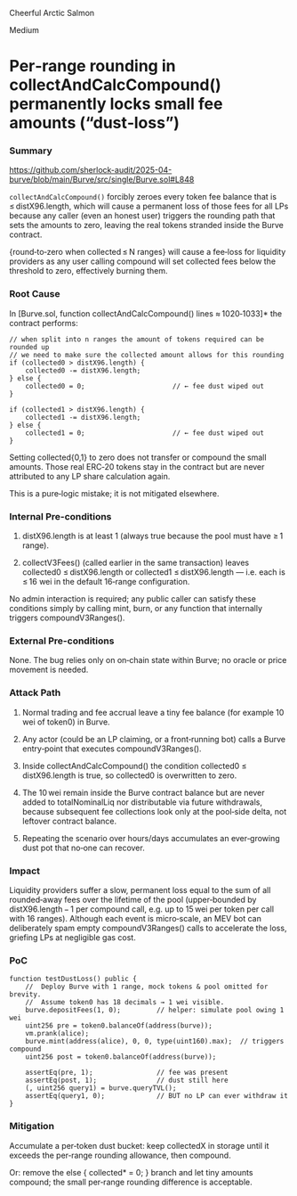 Cheerful Arctic Salmon

Medium

# Per‑range rounding in collectAndCalcCompound() permanently locks small fee amounts (“dust‑loss”)

### Summary

https://github.com/sherlock-audit/2025-04-burve/blob/main/Burve/src/single/Burve.sol#L848

`collectAndCalcCompound()` forcibly zeroes every token fee balance that is ≤ distX96.length, which will cause a permanent loss of those fees for all LPs because any caller (even an honest user) triggers the rounding path that sets the amounts to zero, leaving the real tokens stranded inside the Burve contract.

{round‑to‑zero when collected ≤ N ranges} will cause a fee‑loss for liquidity providers as any user calling compound will set collected fees below the threshold to zero, effectively burning them.

### Root Cause

In [Burve.sol, function collectAndCalcCompound() lines ≈ 1020‑1033]* the contract performs:
```solidity 
// when split into n ranges the amount of tokens required can be rounded up
// we need to make sure the collected amount allows for this rounding
if (collected0 > distX96.length) {
    collected0 -= distX96.length;
} else {
    collected0 = 0;                      // ← fee dust wiped out
}

if (collected1 > distX96.length) {
    collected1 -= distX96.length;
} else {
    collected1 = 0;                      // ← fee dust wiped out
}
```
Setting collected{0,1} to zero does not transfer or compound the small amounts.
Those real ERC‑20 tokens stay in the contract but are never attributed to any LP share calculation again.

This is a pure‑logic mistake; it is not mitigated elsewhere. 


### Internal Pre-conditions


1. distX96.length is at least 1 (always true because the pool must have ≥ 1 range).


2. collectV3Fees() (called earlier in the same transaction) leaves collected0 ≤ distX96.length or collected1 ≤ distX96.length — i.e. each is ≤ 16 wei in the default 16‑range configuration.



No admin interaction is required; any public caller can satisfy these conditions simply by calling mint, burn, or any function that internally triggers compoundV3Ranges().



### External Pre-conditions

None. The bug relies only on on‑chain state within Burve; no oracle or price movement is needed.


### Attack Path


1. Normal trading and fee accrual leave a tiny fee balance (for example 10 wei of token0) in Burve.


2. Any actor (could be an LP claiming, or a front‑running bot) calls a Burve entry‑point that executes compoundV3Ranges().


3. Inside collectAndCalcCompound() the condition collected0 ≤ distX96.length is true, so collected0 is overwritten to zero.


4. The 10 wei remain inside the Burve contract balance but are never added to totalNominalLiq nor distributable via future withdrawals, because subsequent fee collections look only at the pool‑side delta, not leftover contract balance.


5. Repeating the scenario over hours/days accumulates an ever‑growing dust pot that no‑one can recover.


### Impact

Liquidity providers suffer a slow, permanent loss equal to the sum of all rounded‑away fees over the lifetime of the pool (upper‑bounded by distX96.length − 1 per compound call, e.g. up to 15 wei per token per call with 16 ranges).
Although each event is micro‑scale, an MEV bot can deliberately spam empty compoundV3Ranges() calls to accelerate the loss, griefing LPs at negligible gas cost.



### PoC

```solidity
function testDustLoss() public {
    //  Deploy Burve with 1 range, mock tokens & pool omitted for brevity.
    //  Assume token0 has 18 decimals → 1 wei visible.
    burve.depositFees(1, 0);         // helper: simulate pool owing 1 wei
    uint256 pre = token0.balanceOf(address(burve));
    vm.prank(alice);
    burve.mint(address(alice), 0, 0, type(uint160).max);  // triggers compound
    uint256 post = token0.balanceOf(address(burve));

    assertEq(pre, 1);                // fee was present
    assertEq(post, 1);               // dust still here
    (, uint256 query1) = burve.queryTVL(); 
    assertEq(query1, 0);             // BUT no LP can ever withdraw it
}
```

### Mitigation

Accumulate a per‑token dust bucket: keep collectedX in storage until it exceeds the per‑range rounding allowance, then compound.

Or: remove the else { collected* = 0; } branch and let tiny amounts compound; the small per‑range rounding difference is acceptable.
